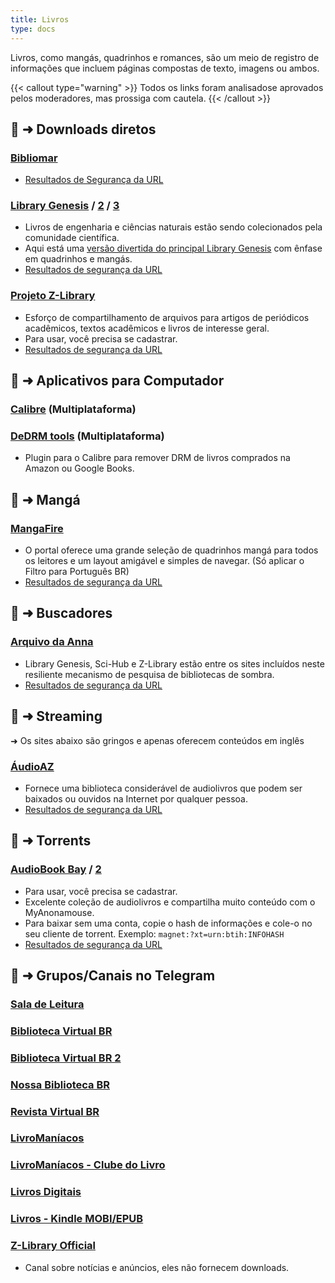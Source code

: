 ```yaml
---
title: Livros
type: docs
---
```

Livros, como mangás, quadrinhos e romances, são um meio de registro de informações que incluem páginas compostas de texto, imagens ou ambos.

{{< callout type="warning" >}}
Todos os links foram analisados ​​e aprovados pelos moderadores, mas prossiga com cautela.
{{< /callout >}}

## 📑 ➜ Downloads diretos

### [Bibliomar](https://bibliomar.com/search)
- [Resultados de Segurança da URL](https://www.urlvoid.com/scan/bibliomar.com/)

### [Library Genesis](https://libgen.is/) / [2](https://libgen.rs/) / [3](https://libgen.st/)
- Livros de engenharia e ciências naturais estão sendo colecionados pela comunidade científica.
- Aqui está uma [versão divertida do principal Library Genesis](https://libgen.fun/) com ênfase em quadrinhos e mangás.
- [Resultados de segurança da URL](https://www.urlvoid.com/scan/libgen.is/)

### [Projeto Z-Library](https://singlelogin.re/)
- Esforço de compartilhamento de arquivos para artigos de periódicos acadêmicos, textos acadêmicos e livros de interesse geral.
- Para usar, você precisa se cadastrar.
- [Resultados de segurança da URL](https://www.urlvoid.com/scan/singlelogin.re/)

## 📑 ➜ Aplicativos para Computador

### [Calibre](https://github.com/kovidgoyal/calibre) (Multiplataforma)

### [DeDRM tools](https://github.com/apprenticeharper/DeDRM_tools) (Multiplataforma)
- Plugin para o Calibre para remover DRM de livros comprados na Amazon ou Google Books.

## 📑 ➜ Mangá

### [MangaFire](https://mangafire.to/)
- O portal oferece uma grande seleção de quadrinhos mangá para todos os leitores e um layout amigável e simples de navegar. (Só aplicar o Filtro para Português BR)
- [Resultados de segurança da URL](https://www.urlvoid.com/scan/mangafire.to/)

## 📑 ➜ Buscadores

### [Arquivo da Anna](https://pt.annas-archive.org/)
- Library Genesis, Sci-Hub e Z-Library estão entre os sites incluídos neste resiliente mecanismo de pesquisa de bibliotecas de sombra.
- [Resultados de segurança da URL](https://www.urlvoid.com/scan/annas-archive.org/)

## 📑 ➜ Streaming

➜ Os sites abaixo são gringos e apenas oferecem conteúdos em inglês

### [ÁudioAZ](https://audioaz.com/)
- Fornece uma biblioteca considerável de audiolivros que podem ser baixados ou ouvidos na Internet por qualquer pessoa.
- [Resultados de segurança da URL](https://www.urlvoid.com/scan/audioaz.com/)

## 🧲 ➜ Torrents

### [AudioBook Bay](https://audiobookbay.li/) / [2](https://audiobookbay.se/)
- Para usar, você precisa se cadastrar.
- Excelente coleção de audiolivros e compartilha muito conteúdo com o MyAnonamouse.
- Para baixar sem uma conta, copie o hash de informações e cole-o no seu cliente de torrent. Exemplo: `magnet:?xt=urn:btih:INFOHASH`
- [Resultados de segurança da URL](https://www.urlvoid.com/scan/audiobookbay.li/)

## 📣 ➜ Grupos/Canais no Telegram

### [Sala de Leitura](https://t.me/saladeleitura)

### [Biblioteca Virtual BR](https://t.me/BIBLIOTECAVIRTUALBR)

### [Biblioteca Virtual BR 2](https://t.me/BIBLIOTECAVIRTUALBR2)

### [Nossa Biblioteca BR](https://t.me/NOSSABIBLIOTECABR )

### [Revista Virtual BR](https://t.me/REVISTAVIRTUALBR)

### [LivroManíacos](https://t.me/livromaniacos)

### [LivroManíacos - Clube do Livro](https://t.me/livroscultura)

### [Livros Digitais](https://t.me/LivrosEmPdf)

### [Livros - Kindle MOBI/EPUB](https://t.me/pedelivroskindle)

### [Z-Library Official](https://t.me/zlibrary_official)
- Canal sobre notícias e anúncios, eles não fornecem downloads.
